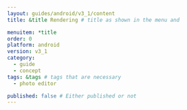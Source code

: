 ```yaml
---
layout: guides/android/v3_1/content
title: &title Rendering # title as shown in the menu and 

menuitem: *title
order: 0
platform: android
version: v3_1
category: 
  - guide
  - concept
tags: &tags # tags that are necessary
  - photo editor 

published: false # Either published or not 
---
```

